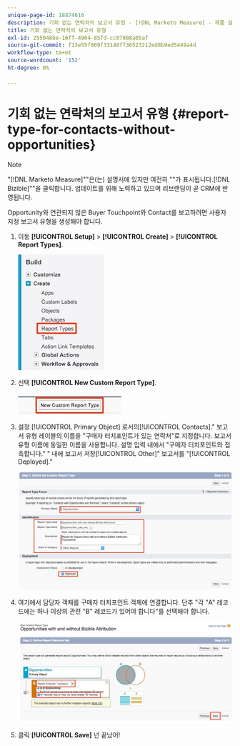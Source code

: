 ```yaml
---
unique-page-id: 18874616
description: 기회 없는 연락처의 보고서 유형 - [!DNL Marketo Measure] - 제품 설명서
title: 기회 없는 연락처의 보고서 유형
exl-id: 255048be-16ff-4964-85fd-cc07888a05af
source-git-commit: f13e55f009f33140ff36523212ed8b9ed5449a4d
workflow-type: tm+mt
source-wordcount: '152'
ht-degree: 0%

---
```


# 기회 없는 연락처의 보고서 유형 {#report-type-for-contacts-without-opportunities}

>[!NOTE]
>
>&quot;[!DNL Marketo Measure]&quot;&quot;은(는) 설명서에 있지만 여전히 &quot;&quot;가 표시됩니다.[!DNL Bizible]&quot;&quot;을 클릭합니다. 업데이트를 위해 노력하고 있으며 리브랜딩이 곧 CRM에 반영됩니다.

Opportunity와 연관되지 않은 Buyer Touchpoint와 Contact를 보고하려면 사용자 지정 보고서 유형을 생성해야 합니다.

1. 이동 **[!UICONTROL Setup]** > **[!UICONTROL Create]** > **[!UICONTROL Report Types]**.

   ![](assets/1.jpg)

1. 선택 **[!UICONTROL New Custom Report Type]**.

   ![](assets/2.jpg)

1. 설정 [!UICONTROL Primary Object] 로서의[!UICONTROL Contacts].&quot; 보고서 유형 레이블의 이름을 &quot;구매자 터치포인트가 있는 연락처&quot;로 지정합니다. 보고서 유형 이름에 동일한 이름을 사용합니다. 설명 입력 내에서 &quot;구매자 터치포인트와 접촉합니다.&quot; &quot; 내에 보고서 저장[!UICONTROL Other]&quot; 보고서를 &quot;[!UICONTROL Deployed].&quot;

   ![](assets/3.jpg)

1. 여기에서 담당자 객체를 구매자 터치포인트 객체에 연결합니다. 단추 &quot;각 &quot;A&quot; 레코드에는 하나 이상의 관련 &quot;B&quot; 레코드가 있어야 합니다&quot;를 선택해야 합니다.

   ![](assets/4.jpg)

1. 클릭 **[!UICONTROL Save]** 넌 끝났어!
